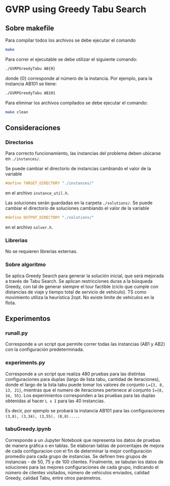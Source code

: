 # GVRP using Greedy Tabu Search

## Sobre makefile
Para compilar todos los archivos se debe ejecutar el comando
```bash
make 
```

Para correr el ejecutable se debe utilizar el siguiente comando:
```bash
./GVRPGreedyTabu AB{0}
```
donde {0} corresponde al número de la instancia. Por ejemplo, para la instancia AB101 se tiene:
```bash
./GVRPGreedyTabu AB101
```

Para eliminar los archivos compilados se debe ejecutar el comando:
```bash
make clean
```

## Consideraciones
### Directorios
Para correcto funcionamiento, las instancias del problema deben ubicarse en `./instances/`.

Se puede cambiar el directorio de instancias cambiando el valor de la variable
```cpp
#define TARGET_DIRECTORY "./instances/"
```
en el archivo `instance_util.h`.

Las soluciones serán guardadas en la carpeta `./solutions/`. 
Se puede cambiar el directorio de soluciones cambiando el valor de la variable
```cpp
#define OUTPUT_DIRECTORY "./solutions/"
```
en el archivo `solver.h`.
### Librerias
No se requieren librerias externas.

### Sobre algoritmo
Se aplica Greedy Search para generar la solución inicial, que será mejorada a través de Tabu Search. Se aplican restricciones duras a la búsqueda Greedy, con tal de generar siempre el tour factible (ciclo que cumple con distancias de viaje y tiempo total de servicio de vehículo). TS como movimiento utiliza la heurística 2opt. No existe limite de vehículos en la flota.

## Experimentos
### runall.py
Corresponde a un script que permite correr todas las instancias (AB1 y AB2) con la configuración predeterminada.
### experiments.py
Corresponde a un script que realiza 480 pruebas para las distintas configuraciones para duplas (largo de lista tabu, cantidad de iteraciones), donde
el largo de la lista tabu puede tomar los valores de conjunto `L={3, 8, 13, 21}`, mientras que el numero de iteraciones pertenece al conjunto `I={8, 34, 55}`. Los experimientos corresponden a las pruebas para las duplas obtenidas al hacer `L x I` para las 40 instancias.

Es decir, por ejemplo se probará la instancia AB101 para las configuraciones `(3,8), (3,34), (3,55), (8,8)....`.
### tabuGreedy.ipynb
Corresponde a un Jupyter Notebook que representa los datos de pruebas de manera gráfica o en tablas. Se elaboran tablas de porcentajes de mejora de cada configuracion con el fin de determinar la mejor configuración promedio para cada grupo de instancias. Se definen tres grupos de instancias - de 50, 75 y de 100 clientes. Finalmente, se tabulan los datos de soluciones para las mejores configuraciones de cada grupo, indicando el número de clientes visitados, número de vehiculos enviados, calidad Greedy, calidad Tabu, entre otros parámetros.



